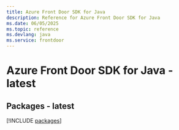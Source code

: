 ```yaml
---
title: Azure Front Door SDK for Java
description: Reference for Azure Front Door SDK for Java
ms.date: 06/05/2025
ms.topic: reference
ms.devlang: java
ms.service: frontdoor
---
```

# Azure Front Door SDK for Java - latest
## Packages - latest
[!INCLUDE [packages](front-door-index.md)]